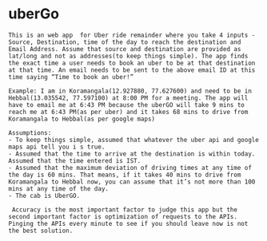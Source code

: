 # uberGo

    This is an web app  for Uber ride remainder where you take 4 inputs - Source, Destination, time of the day to reach the destination and Email Address. Assume that source and destination are provided as lat/long and not as addresses(to keep things simple). The app finds the exact time a user needs to book an uber to be at that destination at that time. An email needs to be sent to the above email ID at this time saying “Time to book an uber!”

    Example: I am in Koramangala(12.927880, 77.627600) and need to be in Hebbal(13.035542, 77.597100) at 8:00 PM for a meeting. The app will have to email me at 6:43 PM because the uberGO will take 9 mins to reach me at 6:43 PM(as per uber) and it takes 68 mins to drive from Koramangala to Hebbal(as per google maps)

    Assumptions:
    - To keep things simple, assumed that whatever the uber api and google maps api tell you i s true.
    - Assumed that the time to arrive at the destination is within today.  Assumed that the time entered is IST.
    - Assumed that the maximum deviation of driving times at any time of the day is 60 mins. That means, if it takes 40 mins to drive from Koramangala to Hebbal now, you can assume that it’s not more than 100 mins at any time of the day.
    - The cab is UberGO.

     Accuracy is the most important factor to judge this app but the second important factor is optimization of requests to the APIs. Pinging the APIs every minute to see if you should leave now is not the best solution.
